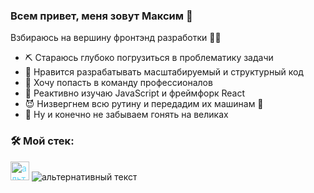### Всем привет, меня зовут Максим 👋
Взбираюсь на вершину фронтэнд разработки 🧗‍♂️
<!--
**maxiair1/maxiair1** is a ✨ _special_ ✨ repository because its `README.md` (this file) appears on your GitHub profile.

Here are some ideas to get you started:

- 🔭 I’m currently working on ...
- 🌱 I’m currently learning ...
- 👯 I’m looking to collaborate on ...
- 🤔 I’m looking for help with ...
- 💬 Ask me about ...
- 📫 How to reach me: ...
- 😄 Pronouns: ...
- ⚡ Fun fact: ...
-->
- ⛏️ Стараюсь глубоко погрузиться в проблематику задачи
- 🧠 Нравится разрабатывать масштабируемый и структурный код
- 💪 Хочу попасть в команду профессионалов
- 🚀 Реактивно изучаю JavaScript и фреймфорк React
- 😈 Низвергнем всю рутину и передадим их машинам 🤖
- 🚴 Ну и конечно не забываем гонять на великах 

### 🛠️ Мой стек:
<img src="https://user-images.githubusercontent.com/59952488/169035244-ba874d72-ebde-4c75-818b-91da63add0ab.svg" alt="альтернативный текст" height="30" style="color:#61DAFB">
<img src="[путь к файлу](https://www.flaticon.com/free-icon/physics_1126012)" alt="альтернативный текст">
